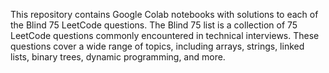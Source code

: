 This repository contains Google Colab notebooks with solutions to each of the Blind 75 LeetCode questions. The Blind 75 list is a collection of 75 LeetCode questions commonly encountered in technical interviews. These questions cover a wide range of topics, including arrays, strings, linked lists, binary trees, dynamic programming, and more.

